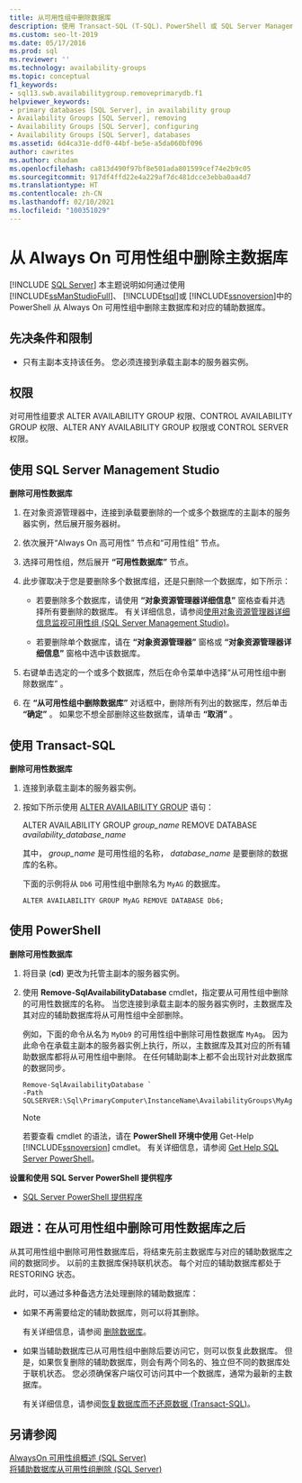 ```yaml
---
title: 从可用性组中删除数据库
description: 使用 Transact-SQL (T-SQL)、PowerShell 或 SQL Server Management Studio 从 Always On 可用性组中删除主数据库的步骤。
ms.custom: seo-lt-2019
ms.date: 05/17/2016
ms.prod: sql
ms.reviewer: ''
ms.technology: availability-groups
ms.topic: conceptual
f1_keywords:
- sql13.swb.availabilitygroup.removeprimarydb.f1
helpviewer_keywords:
- primary databases [SQL Server], in availability group
- Availability Groups [SQL Server], removing
- Availability Groups [SQL Server], configuring
- Availability Groups [SQL Server], databases
ms.assetid: 6d4ca31e-ddf0-44bf-be5e-a5da060bf096
author: cawrites
ms.author: chadam
ms.openlocfilehash: ca813d490f97bf8e501ada801599cef74e2b9c05
ms.sourcegitcommit: 917df4ffd22e4a229af7dc481dcce3ebba0aa4d7
ms.translationtype: HT
ms.contentlocale: zh-CN
ms.lasthandoff: 02/10/2021
ms.locfileid: "100351029"
---
```

# <a name="remove-a-primary-database-from-an-always-on-availability-group"></a>从 Always On 可用性组中删除主数据库
[!INCLUDE [SQL Server](../../../includes/applies-to-version/sqlserver.md)]
  本主题说明如何通过使用 [!INCLUDE[ssManStudioFull](../../../includes/ssmanstudiofull-md.md)]、 [!INCLUDE[tsql](../../../includes/tsql-md.md)]或 [!INCLUDE[ssnoversion](../../../includes/ssnoversion-md.md)]中的 PowerShell 从 Always On 可用性组中删除主数据库和对应的辅助数据库。  
  
##  <a name="prerequisites-and-restrictions"></a><a name="Prerequisites"></a> 先决条件和限制  
  
-   只有主副本支持该任务。 您必须连接到承载主副本的服务器实例。  
  
 
##  <a name="permissions"></a><a name="Permissions"></a> 权限  
 对可用性组要求 ALTER AVAILABILITY GROUP 权限、CONTROL AVAILABILITY GROUP 权限、ALTER ANY AVAILABILITY GROUP 权限或 CONTROL SERVER 权限。  
  
##  <a name="using-sql-server-management-studio"></a><a name="SSMSProcedure"></a> 使用 SQL Server Management Studio  
 **删除可用性数据库**  
  
1.  在对象资源管理器中，连接到承载要删除的一个或多个数据库的主副本的服务器实例，然后展开服务器树。  
  
2.  依次展开“Always On 高可用性”  节点和“可用性组”  节点。  
  
3.  选择可用性组，然后展开 **“可用性数据库”** 节点。  
  
4.  此步骤取决于您是要删除多个数据库组，还是只删除一个数据库，如下所示：  
  
    -   若要删除多个数据库，请使用 **“对象资源管理器详细信息”** 窗格查看并选择所有要删除的数据库。 有关详细信息，请参阅[使用对象资源管理器详细信息监视可用性组 (SQL Server Management Studio)](../../../database-engine/availability-groups/windows/use-object-explorer-details-to-monitor-availability-groups.md)。  
  
    -   若要删除单个数据库，请在 **“对象资源管理器”** 窗格或 **“对象资源管理器详细信息”** 窗格中选中该数据库。  
  
5.  右键单击选定的一个或多个数据库，然后在命令菜单中选择“从可用性组中删除数据库”  。  
  
6.  在 **“从可用性组中删除数据库”** 对话框中，删除所有列出的数据库，然后单击 **“确定”** 。 如果您不想全部删除这些数据库，请单击 **“取消”** 。  
  
##  <a name="using-transact-sql"></a><a name="TsqlProcedure"></a> 使用 Transact-SQL  
 **删除可用性数据库**  
  
1.  连接到承载主副本的服务器实例。  
  
2.  按如下所示使用 [ALTER AVAILABILITY GROUP](../../../t-sql/statements/alter-availability-group-transact-sql.md) 语句：  
  
     ALTER AVAILABILITY GROUP *group_name* REMOVE DATABASE *availability_database_name*  
  
     其中， *group_name* 是可用性组的名称， *database_name* 是要删除的数据库的名称。  
  
     下面的示例将从 `Db6` 可用性组中删除名为 `MyAG` 的数据库。  
  
    ```  
    ALTER AVAILABILITY GROUP MyAG REMOVE DATABASE Db6;  
    ```  
  
##  <a name="using-powershell"></a><a name="PowerShellProcedure"></a> 使用 PowerShell  
 **删除可用性数据库**  
  
1.  将目录 (**cd**) 更改为托管主副本的服务器实例。  
  
2.  使用 **Remove-SqlAvailabilityDatabase** cmdlet，指定要从可用性组中删除的可用性数据库的名称。 当您连接到承载主副本的服务器实例时，主数据库及其对应的辅助数据库将从可用性组中全部删除。  
  
     例如，下面的命令从名为 `MyDb9` 的可用性组中删除可用性数据库 `MyAg`。 因为此命令在承载主副本的服务器实例上执行，所以，主数据库及其对应的所有辅助数据库都将从可用性组中删除。 在任何辅助副本上都不会出现针对此数据库的数据同步。  
  
    ```  
    Remove-SqlAvailabilityDatabase `   
    -Path SQLSERVER:\Sql\PrimaryComputer\InstanceName\AvailabilityGroups\MyAg\AvailabilityDatabases\MyDb9
    ```  
  
    > [!NOTE]  
    >  若要查看 cmdlet 的语法，请在 **PowerShell 环境中使用** Get-Help [!INCLUDE[ssnoversion](../../../includes/ssnoversion-md.md)] cmdlet。 有关详细信息，请参阅 [Get Help SQL Server PowerShell](../../../powershell/sql-server-powershell.md)。  
  
 **设置和使用 SQL Server PowerShell 提供程序**  
  
-   [SQL Server PowerShell 提供程序](../../../powershell/sql-server-powershell-provider.md)  
  
##  <a name="follow-up-after-removing-an-availability-database-from-an-availability-group"></a><a name="FollowUp"></a> 跟进：在从可用性组中删除可用性数据库之后  
 从其可用性组中删除可用性数据库后，将结束先前主数据库与对应的辅助数据库之间的数据同步。 以前的主数据库保持联机状态。 每个对应的辅助数据库都处于 RESTORING 状态。  
  
 此时，可以通过多种备选方法处理删除的辅助数据库：  
  
-   如果不再需要给定的辅助数据库，则可以将其删除。  
  
     有关详细信息，请参阅 [删除数据库](../../../relational-databases/databases/delete-a-database.md)。  
  
-   如果当辅助数据库已从可用性组中删除后要访问它，则可以恢复此数据库。 但是，如果恢复删除的辅助数据库，则会有两个同名的、独立但不同的数据库处于联机状态。 您必须确保客户端仅可访问其中一个数据库，通常为最新的主数据库。  
  
     有关详细信息，请参阅[恢复数据库而不还原数据 (Transact-SQL)](../../../relational-databases/backup-restore/recover-a-database-without-restoring-data-transact-sql.md)。  
  
## <a name="see-also"></a>另请参阅  
 [AlwaysOn 可用性组概述 (SQL Server)](../../../database-engine/availability-groups/windows/overview-of-always-on-availability-groups-sql-server.md)   
 [将辅助数据库从可用性组删除 (SQL Server)](../../../database-engine/availability-groups/windows/remove-a-secondary-database-from-an-availability-group-sql-server.md)  
  
